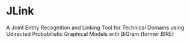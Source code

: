 # JLink
A Joint Entity Recognition and Linking Tool for Technical Domains using Udirected Probabilistic Graphical Models with BiGram (former BIRE)
